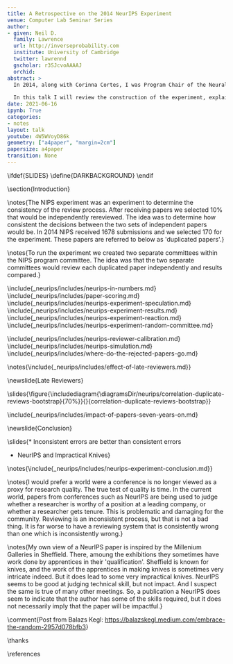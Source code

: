 ```yaml
---
title: A Retrospective on the 2014 NeurIPS Experiment
venue: Computer Lab Seminar Series
author:
- given: Neil D.
  family: Lawrence
  url: http://inverseprobability.com
  institute: University of Cambridge
  twitter: lawrennd
  gscholar: r3SJcvoAAAAJ
  orchid: 
abstract: >
  In 2014, along with Corinna Cortes, I was Program Chair of the Neural Information Processing Systems conference. At the time, when wondering about innovations for the coference, Corinna and I decided it would be interesting to test the consistency of reviewing. With this in mind, we randomly selected 10% of submissions and had them reviewed by two independent committees. 
  
  In this talk I will review the construction of the experiment, explain how the NeurIPS review process worked and talk about what I felt the implications for reviewing were, vs what the community reaction was.
date: 2021-06-16
ipynb: True
categories:
- notes
layout: talk
youtube: 4W5WVoyD86k
geometry: ["a4paper", "margin=2cm"]
papersize: a4paper
transition: None
---
```


\ifdef{SLIDES}
\define{DARKBACKGROUND}
\endif

\section{Introduction}

\notes{The NIPS experiment was an experiment to determine the consistency of the review process. After receiving papers we selected 10% that would be independently rereviewed. The idea was to determine how consistent the decisions between the two sets of independent papers would be. In 2014 NIPS received 1678 submissions and we selected 170 for the experiment. These papers are referred to below as 'duplicated papers'.}

\notes{To run the experiment we created two separate committees within the NIPS program committee. The idea was that the two separate committees would review each duplicated paper independently and results compared.}

\include{_neurips/includes/neurips-in-numbers.md}
\include{_neurips/includes/paper-scoring.md}
\include{_neurips/includes/neurips-experiment-speculation.md}
\include{_neurips/includes/neurips-experiment-results.md}
\include{_neurips/includes/neurips-experiment-reaction.md}
\include{_neurips/includes/neurips-experiment-random-committee.md}

<!--include{_neurips/includes/neurips-experiment.md}-->
\include{_neurips/includes/neurips-reviewer-calibration.md}
\include{_neurips/includes/neurips-simulation.md}
\include{_neurips/includes/where-do-the-rejected-papers-go.md}

\notes{\include{_neurips/includes/effect-of-late-reviewers.md}}

\newslide{Late Reviewers}

\slides{\figure{\includediagram{\diagramsDir/neurips/correlation-duplicate-reviews-bootstrap}{70%}}{}{correlation-duplicate-reviews-bootstrap}}

\include{_neurips/includes/impact-of-papers-seven-years-on.md}

\newslide{Conclusion}

\slides{* Inconsistent errors are better than consistent errors
* NeurIPS and Impractical Knives}

\notes{\include{_neurips/includes/neurips-experiment-conclusion.md}}

\notes{I would prefer a world were a conference is no longer viewed as a proxy for research quality. The true test of quality is time. In the current world, papers from conferences such as NeurIPS are being used to judge whether a researcher is worthy of a position at a leading company, or whether a researcher gets tenure. This is problematic and damaging for the community. Reviewing is an inconsistent process, but that is not a bad thing. It is far worse to have a reviewing system that is consistently wrong than one which is inconsistently wrong.}

\notes{My own view of a NeurIPS paper is inspired by the Millenium Galleries in Sheffield. There, amoung the exhibitions they sometimes have work done by apprentices in their 'qualification'. Sheffield is known for knives, and the work of the apprentices in making knives is sometimes very intricate indeed. But it does lead to some very impractical knives. NeurIPS seems to be good at judging technical skill, but not impact. And I suspect the same is true of many other meetings. So, a publication a NeurIPS does seem to indicate that the author has some of the skills required, but it does not necessarily imply that the paper will be impactful.}


\comment{Post from Balazs Kegl: <https://balazskegl.medium.com/embrace-the-random-2957d078bfb3>}



\thanks

\references



